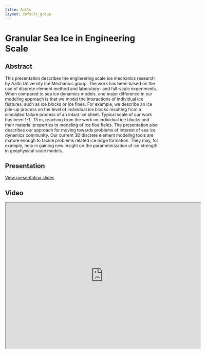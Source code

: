 ```yaml
---
title: Aalto
layout: default_group
---
```

# Granular Sea Ice in Engineering Scale

## Abstract
This presentation describes the engineering scale ice mechanics research by Aalto University Ice Mechanics group. The work has been based on the use of discrete element method and laboratory- and full-scale experiments. When compared to sea ice dynamics models, one major difference in our modeling approach is that we model the interactions of individual ice features, such as ice blocks or ice floes. For example, we describe an ice pile-up process on the level of individual ice blocks resulting from a simulated failure process of an intact ice sheet. Typical scale of our work has been 1-1…13 m, reaching from the work on individual ice blocks and their material properties to modeling of ice floe fields. The presentation also describes our approach for moving towards problems of interest of sea ice dynamics community. Our current 3D discrete element modeling tools are mature enough to tackle problems related ice ridge formation. They may, for example, help in gaining new insight on the parameterization of ice strength in geophysical scale models.

## Presentation
<p><a href="https://drive.google.com/file/d/12RG_9Qe6m8pkUGQ4B1uZIDAEBKVBEBDE/view?usp=sharing">View presentation slides</a></p>


## Video
<iframe src="https://drive.google.com/file/d/1wv1rnNsS8bMQYu64t-q7fdIJI2ZHB3T0/preview" width="640" height="480"></iframe>
